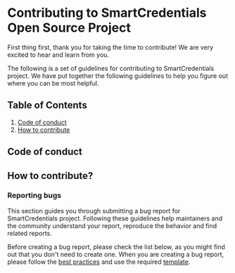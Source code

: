 # Contributing to SmartCredentials Open Source Project

First thing first, thank you for taking the time to contribute! We are very excited to hear and learn from you.

The following is a set of guidelines for contributing to SmartCredentials project. We have put together the following guidelines to help you figure out where you can be most helpful.

## Table of Contents

1. [Code of conduct](#code-of-conduct)
2. [How to contribute](#how-to-contribute)

## Code of conduct

## How to contribute?

### Reporting bugs
This section guides you through submitting a bug report for SmartCredentials project. Following these guidelines help maintainers and the community understand your report, reproduce the behavior and find related reports.

Before creating a bug report, please check the list below, as you might find out that you don't need to create one. When you are creating a bug report, please follow the [best practices](http://www.google.com) and use the required [template](http://www.google.com).

